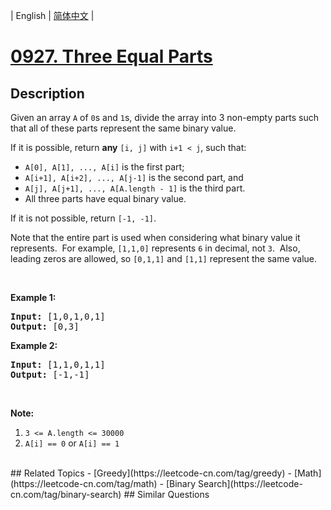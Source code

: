 
| English | [简体中文](README.md) |
# [0927. Three Equal Parts](https://leetcode-cn.com/problems/three-equal-parts/)
## Description
<p>Given an array <code>A</code> of <code>0</code>s and <code>1</code>s, divide the array into 3 non-empty parts such that all of these parts represent the same binary value.</p>

<p>If it is possible, return <strong>any</strong> <code>[i, j]</code>&nbsp;with <code>i+1 &lt; j</code>, such that:</p>

<ul>
	<li><code>A[0], A[1], ..., A[i]</code> is the first part;</li>
	<li><code>A[i+1], A[i+2], ..., A[j-1]</code> is the second part, and</li>
	<li><code>A[j], A[j+1], ..., A[A.length - 1]</code> is the third part.</li>
	<li>All three parts have equal binary value.</li>
</ul>

<p>If it is not possible, return <code>[-1, -1]</code>.</p>

<p>Note that the entire part is used when considering what binary value it represents.&nbsp; For example, <code>[1,1,0]</code>&nbsp;represents <code>6</code>&nbsp;in decimal,&nbsp;not <code>3</code>.&nbsp; Also, leading zeros are allowed, so&nbsp;<code>[0,1,1]</code> and <code>[1,1]</code> represent the same value.</p>

<p>&nbsp;</p>

<p><strong>Example 1:</strong></p>

<pre>
<strong>Input: </strong><span id="example-input-1-1">[1,0,1,0,1]</span>
<strong>Output: </strong><span id="example-output-1">[0,3]</span>
</pre>

<div>
<p><strong>Example 2:</strong></p>

<pre>
<strong>Input: </strong><span id="example-input-2-1">[1,1,0,1,1]</span>
<strong>Output: </strong><span id="example-output-2">[-1,-1]</span></pre>
</div>

<p>&nbsp;</p>

<p><strong>Note:</strong></p>

<ol>
	<li><code>3 &lt;= A.length &lt;= 30000</code></li>
	<li><code>A[i] == 0</code>&nbsp;or <code>A[i] == 1</code></li>
</ol>

<div>
<div>&nbsp;</div>
</div>
## Related Topics
- [Greedy](https://leetcode-cn.com/tag/greedy)
- [Math](https://leetcode-cn.com/tag/math)
- [Binary Search](https://leetcode-cn.com/tag/binary-search)
## Similar Questions

